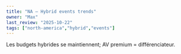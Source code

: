 ```yaml
---
title: "NA — Hybrid events trends"
owner: "Max"
last_review: "2025-10-22"
tags: ["north-america","hybrid","events"]
---
```

Les budgets hybrides se maintiennent; AV premium = différenciateur. 
